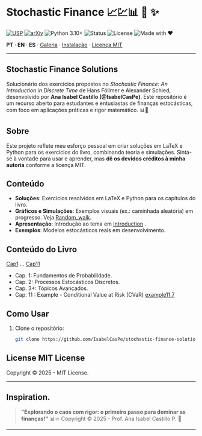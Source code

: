 <!-- HERO -->
# Stochastic Finance 📈💹📊 💎 ✨

[![USP](https://img.shields.io/badge/USP-Dissertação-0A3D91?logo=academia&logoColor=white)](https://teses.usp.br/teses/disponiveis/3/3151/tde-20102010-122044/en.php)
[![arXiv](https://img.shields.io/badge/arXiv-2504.01969-B31B1B?logo=arxiv&logoColor=white)](https://arxiv.org/abs/2504.01969)
![Python 3.10+](https://img.shields.io/badge/Python-3.10%2B-blue)
![Status](https://img.shields.io/badge/Status-Active-brightgreen)
![License](https://img.shields.io/badge/License-MIT-gold)
![Made with ❤](https://img.shields.io/badge/Made%20with-❤-ff69b4)

**PT · EN · ES** · [Galeria](#galeria--gifs) · [Instalação](#instalação--installation--instalación) · [Licença MIT](#licença--license--licencia)

---
## Stochastic Finance Solutions

Solucionário dos exercícios propostos no *Stochastic Finance: An Introduction in Discrete Time* de Hans Föllmer e Alexander Schied, desenvolvido por **Ana Isabel Castillo (@IsabelCasPe)**. Este repositório é um recurso aberto para estudantes e entusiastas de finanças estocásticas, com foco em aplicações práticas e rigor matemático. 📊💙

## Sobre
Este projeto reflete meu esforço pessoal em criar soluções em LaTeX e Python para os exercícios do livro, combinando teoria e simulações. Sinta-se à vontade para usar e aprender, mas **dê os devidos créditos à minha autoria** conforme a licença MIT.

## Conteúdo
- **Soluções**: Exercícios resolvidos em LaTeX e Python para os capítulos do livro.
- **Gráficos e Simulações**: Exemplos visuais (ex.: caminhada aleatória) em progresso. Veja [Random_walk](fig1.png).
- **Apresentação**: Introdução ao tema em [Introduction](Introduction.pdf) .
- **Exemplos**: Modelos estocásticos reais em desenvolvimento.

## Conteúdo do Livro
[Cap1](cap1.pdf) ... [Cap11](cap11.pdf)
- Cap. 1: Fundamentos de Probabilidade.
- Cap. 2: Processos Estocásticos Discretos.
- Cap. 3+: Tópicos Avançados.
- Cap. 11 : Example - Conditional Value at Risk (CVaR) [example11.7](example11.7.png)

## Como Usar
1. Clone o repositório:
   ```bash
   git clone https://github.com/IsabelCasPe/stochastic-finance-solutions.git

## License  MIT License

Copyright ©  2025 - MIT License. 

---
## Inspiration.
>**"Explorando o caos com rigor: o primeiro passo para dominar as finanças!"** 📊♾️
> Copyright ©  2025 - Prof. Ana Isabel Castillo P. 💙
---
